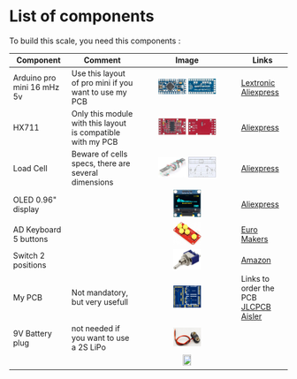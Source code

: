 # List of components 

To build this scale, you need this components :

| Component           | Comment                               |       Image        | Links                     |
| ------------------- | ------------------------------------- | :----------------: | ------------------------- |
| Arduino pro mini 16 mHz 5v | Use this layout of pro mini if you want to use my PCB | <img src="/Images/pro-mini-5v.jpg" alt="pro mini" width="30%" height="30%" />  <img src="/Images/pro-mini-5v-bottom.jpg" alt="pro mini" width="30%" height="30%" /> | [Lextronic](https://www.lextronic.fr/pro-mini-5v-16-mhz-dev-11113-3176.html) [Aliexpress](https://fr.aliexpress.com/item/4001333020139.html?spm=a2g0s.9042311.0.0.27426c372ZpzLf) |
| HX711 | Only this module with this layout is compatible with my PCB | <img src="/Images/hx711-top.jpg" alt="hx711 top" width="30%" height="30%" /> <img src="/Images/hx711-bottom.jpg" alt="hx711 top" width="30%" height="30%" /> | [Aliexpress](https://fr.aliexpress.com/item/32887817503.html?spm=a2g0s.9042311.0.0.29fb6c37h6HlYk) |
| Load Cell | Beware of cells specs, there are several dimensions | <img src="/Images/LoadCell.jpg" alt="LoadCell" width="30%" height="30%" /> <img src="/Images/LoadCell-Specs.jpg" alt="LoadCell" width="30%" height="30%" />| [Aliexpress](https://fr.aliexpress.com/item/32763073298.html?spm=a2g0s.9042311.0.0.29fb6c37h6HlYk) |
| OLED 0.96" display |  | <img src="/Images/OLED-0.96.jpg" alt="OLED" width="30%" height="30%" /> | [Aliexpress](https://fr.aliexpress.com/item/32643950109.html?spm=a2g0s.9042311.0.0.27426c37AHcnwG) |
| AD Keyboard 5 buttons |  | <img src="/Images/ADKeyboard-5.jpg" alt="keyboard" width="30%" height="30%" /> | [Euro Makers](https://euro-makers.com/fr/accessoires-arduino/3878-d-pad-module-arduino-5-boutons-dpad-3701172927702.html) |
| Switch 2 positions |  | <img src="/Images/Switch-2.jpg" alt="Switch" width="30%" height="30%" /> | [Amazon](https://www.amazon.fr/gp/product/B077D9FRGL/ref=ppx_yo_dt_b_asin_title_o04_s00?ie=UTF8&psc=1) |
| My PCB | Not mandatory, but very usefull  | <img src="/Images/CGScale-PCB.png" alt="PCB" width="30%" height="30%" /> | Links to order the PCB </br>[JLCPCB](https://jlcpcb.com/)</br>[Aisler](https://aisler.net/) |
| 9V Battery plug | not needed if you want to use a 2S LiPo | <img src="/Images/9vBatteryConnector.jpg" alt="" width="30%" height="30%" /> | []() |
|          |                               | <img src="/Images/" alt="" width="30%" height="30%" /> | []() |

